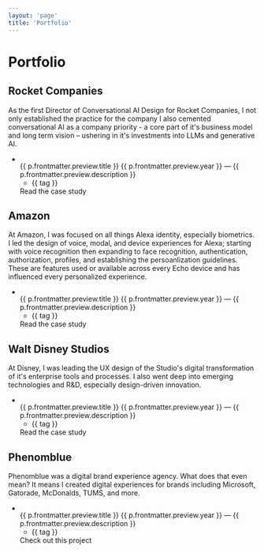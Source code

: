 ```yaml
---
layout: 'page'
title: 'Portfolio'
---
```


<script setup>
    import { data as projects } from './portfolio.data'
    import { data as companies } from '../globals/companies.data'
    import { data as awardsData } from '../awards/awards.data'
    import { data as pressData } from '../press/press.data'
    import Callouts from '../components/Callouts.vue'
    import _ from 'lodash'

    const filteredProjects = _.orderBy(
        _.filter(projects, o => { return o.frontmatter.preview; }),
        ['frontmatter.preview.year'],
        ['desc']
    )

    const data = {}
    _.each(companies, (value, key) => {
        data[value.slug] = {

          projects: _.filter(filteredProjects, o => { return o.frontmatter.preview.company == value.slug; }),

          awards: _.orderBy(
            _.filter(awardsData, o => { return o.company.slug == value.slug }),
            o => { return o.date.year; },
            ['desc']),

          news: {
            total: _.filter(pressData, o => { return o.company.slug == value.slug }).length,
            data: _.take(_.filter(pressData, o => { return o.company.slug == value.slug }), 3)
          }
        }
    });

    const gotoProject = function(url) {
        window.location.href = url
    }
</script>

# Portfolio

<h2 class="logo rocket">Rocket Companies</h2>
As the first Director of Conversational AI Design for Rocket Companies, I not only established the practice for the company I also cemented conversational AI as a company priority - a core part of it's business model and long term vision – ushering in it's investments into LLMs and generative AI.

<Callouts
    :pressTotal="data.rocket.news.total"
    pressURL="/press/#rocket"
    :awardsTotal="data.rocket.awards.length"
    awardsURL="/awards/#rocket" />

<ul class="projects">
    <li class="project" v-for="p in data.rocket.projects" @click="gotoProject(p.url)" :style="{'background-color': p.frontmatter.preview.color}">
        <div :class="p.frontmatter.preview.type + '-image'">
            <img :src="p.frontmatter.preview.image" class="rounded">
        </div>
        <span class="title">{{ p.frontmatter.preview.title }}</span>
            <span class="description">{{ p.frontmatter.preview.year }} &mdash; {{ p.frontmatter.preview.description }}</span>
            <ul class="tags" v-if="p.frontmatter.preview.tags">
                <li class="tag" v-for="tag in p.frontmatter.preview.tags">{{ tag }}</li>
            </ul>
        <a :href="p.url" :title="p.frontmatter.preview.title" class="link">Read the case study</a>
    </li>
</ul>

<h2 class="logo amazon">Amazon</h2>
At Amazon, I was focused on all things Alexa identity, especially biometrics. I led the design of voice, modal, and device experiences for Alexa; starting with voice recognition then expanding to face recognition, authentication, authorization, profiles, and establishing the persoanlization guidelines. These are features used or available across every Echo device and has influenced every personalized experience.

<Callouts
    :pressTotal="data.amazon.news.total"
    pressURL="/press/#rocket"
    :awardsTotal="data.amazon.awards.length"
    awardsURL="/awards/#rocket" />

<ul class="projects">
    <li class="project" v-for="p in data.amazon.projects" @click="gotoProject(p.url)" :style="{'background-color': p.frontmatter.preview.color}">
        <div :class="p.frontmatter.preview.type + '-image'">
            <img :src="p.frontmatter.preview.image" class="rounded">
        </div>
        <span class="title">{{ p.frontmatter.preview.title }}</span>
            <span class="description">{{ p.frontmatter.preview.year }} &mdash; {{ p.frontmatter.preview.description }}</span>
            <ul class="tags" v-if="p.frontmatter.preview.tags">
                <li class="tag" v-for="tag in p.frontmatter.preview.tags">{{ tag }}</li>
            </ul>
        <a :href="p.url" :title="p.frontmatter.preview.title" class="link">Read the case study</a>
    </li>
</ul>

<h2 class="logo disney">Walt Disney Studios</h2>
At Disney, I was leading the UX design of the Studio's digital transformation of it's enterprise tools and processes. I also went deep into emerging technologies and R&D, especially design-driven innovation.

<Callouts
    :pressTotal="data.disney.news.total"
    pressURL="/press/#rocket"
    :awardsTotal="data.disney.awards.length"
    awardsURL="/awards/#rocket" />

<ul class="projects">
    <li class="project" v-for="p in data.disney.projects" @click="gotoProject(p.url)" :style="{'background-color': p.frontmatter.preview.color}">
        <div :class="p.frontmatter.preview.type + '-image'">
            <img :src="p.frontmatter.preview.image" class="rounded">
        </div>
        <span class="title">{{ p.frontmatter.preview.title }}</span>
            <span class="description">{{ p.frontmatter.preview.year }} &mdash; {{ p.frontmatter.preview.description }}</span>
            <ul class="tags" v-if="p.frontmatter.preview.tags">
                <li class="tag" v-for="tag in p.frontmatter.preview.tags">{{ tag }}</li>
            </ul>
        <a :href="p.url" :title="p.frontmatter.preview.title" class="link">Read the case study</a>
    </li>
</ul>

<h2 class="logo phenomblue">Phenomblue</h2>
Phenomblue was a digital brand experience agency. What does that even mean? It means I created digital experiences for brands including Microsoft, Gatorade, McDonalds, TUMS, and more.

<Callouts
    :pressTotal="data.phenomblue.news.total"
    pressURL="/press/#rocket"
    :awardsTotal="data.phenomblue.awards.length"
    awardsURL="/awards/#rocket" />

<ul class="projects">
    <li class="project" v-for="p in data.phenomblue.projects" @click="gotoProject(p.url)" :style="{'background-color': p.frontmatter.preview.color}">
        <div :class="p.frontmatter.preview.type + '-image'">
            <img :src="p.frontmatter.preview.image" class="rounded">
        </div>
        <span class="title">{{ p.frontmatter.preview.title }}</span>
            <span class="description">{{ p.frontmatter.preview.year }} &mdash; {{ p.frontmatter.preview.description }}</span>
            <ul class="tags" v-if="p.frontmatter.preview.tags">
                <li class="tag" v-for="tag in p.frontmatter.preview.tags">{{ tag }}</li>
            </ul>
        <a :href="p.url" :title="p.frontmatter.preview.title" class="link">Check out this project</a>
    </li>
</ul>